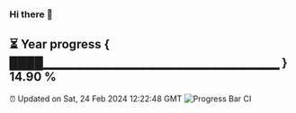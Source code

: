 ### Hi there 👋
⏳ Year progress { ████▁▁▁▁▁▁▁▁▁▁▁▁▁▁▁▁▁▁▁▁▁▁▁▁▁▁ } 14.90 %
---
⏰ Updated on Sat, 24 Feb 2024 12:22:48 GMT
![Progress Bar CI](https://github.com/liununu/liununu/workflows/Progress%20Bar%20CI/badge.svg)
